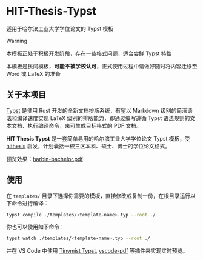 # HIT-Thesis-Typst

适用于哈尔滨工业大学学位论文的 Typst 模板

> [!WARNING]
> 本模板正处于积极开发阶段，存在一些格式问题，适合尝鲜 Typst 特性
> 
> 本模板是民间模板，**可能不被学校认可**，正式使用过程中请做好随时将内容迁移至 Word 或 LaTeX 的准备

## 关于本项目

[Typst](https://typst.app/) 是使用 Rust 开发的全新文档排版系统，有望以 Markdown 级别的简洁语法和编译速度实现 LaTeX 级别的排版能力，即通过编写遵循 Typst 语法规则的文本文档、执行编译命令，来可生成目标格式的 PDF 文档。

**HIT Thesis Typst** 是一套简单易用的哈尔滨工业大学学位论文 Typst 模板，受 [hithesis](https://github.com/hithesis/hithesis) 启发，计划囊括一校三区本科、硕士、博士的学位论文格式。

预览效果：[harbin-bachelor.pdf](https://github.com/chosertech/HIT-Thesis-Typst/blob/build/harbin-bachelor.pdf)

## 使用

在 `templates/` 目录下选择你需要的模板，直接修改或复制一份，在根目录运行以下命令进行编译：

```bash
typst compile ./templates/<template-name>.typ --root ./
```

你也可以使用如下命令：

```bash
typst watch ./templates/<template-name>.typ --root ./
```

并在 VS Code 中使用 [Tinymist Typst](https://marketplace.visualstudio.com/items?itemName=nvarner.typst-lsp), [vscode-pdf](https://marketplace.visualstudio.com/items?itemName=tomoki1207.pdf) 等插件来实现实时预览。

